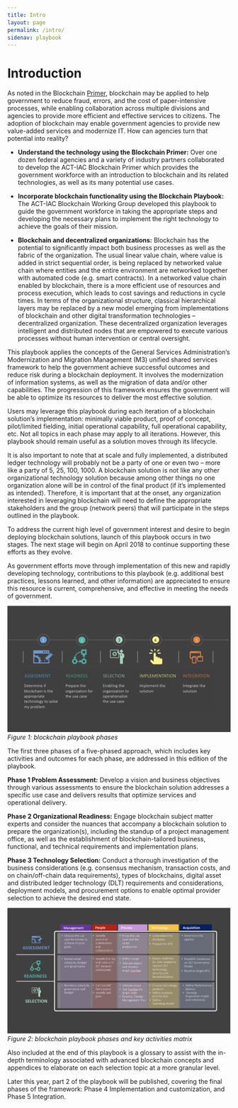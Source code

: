 ```yaml
---
title: Intro
layout: page
permalink: /intro/
sidenav: playbook
---
```


# Introduction

As noted in the Blockchain [Primer](https://www.actiac.org/act-iac-white-paper-enabling-blockchain-innovation-us-federal-government), blockchain may be applied to help government to reduce fraud, errors, and the cost of paper-intensive processes, while enabling collaboration across multiple divisions and agencies to provide more efficient and effective services to citizens. The adoption of blockchain may enable government agencies to provide new value-added services and modernize IT. How can agencies turn that potential into reality?

- **Understand the technology using the Blockchain Primer:** Over one dozen federal agencies and a variety of industry partners collaborated to develop the ACT-IAC Blockchain Primer which provides the government workforce with an introduction to blockchain and its related technologies, as well as its many potential use cases. 

- **Incorporate blockchain functionality using the Blockchain Playbook:** The ACT-IAC Blockchain Working Group developed this playbook to guide the government workforce in taking the appropriate steps and developing the necessary plans to implement the right technology to achieve the goals of their mission. 

- **Blockchain and decentralized organizations:** Blockchain has the potential to significantly impact both business processes as well as the fabric of the organization. The usual linear value chain, where value is added in strict sequential order, is being replaced by networked value chain where entities and the entire environment are networked together with automated code (e.g. smart contracts). In a networked value chain enabled by blockchain, there is a more efficient use of resources and process execution, which leads to cost savings and reductions in cycle times. In terms of the organizational structure, classical hierarchical layers may be replaced by a new model emerging from implementations of blockchain and other digital transformation technologies – decentralized organization. These decentralized organization leverages intelligent and distributed nodes that are empowered to execute various processes without human intervention or central oversight.

This playbook applies the concepts of the General Services Administration’s Modernization and Migration Management (M3) unified shared services framework to help the government achieve successful outcomes and reduce risk during a blockchain deployment. It involves the modernization of information systems, as well as the migration of data and/or other capabilities. The progression of this framework ensures the government will be able to optimize its resources to deliver the most effective solution.

Users may leverage this playbook during each iteration of a blockchain solution’s implementation: minimally viable product, proof of concept, pilot/limited fielding, initial operational capability, full operational capability, etc. Not all topics in each phase may apply to all iterations. However, this playbook should remain useful as a solution moves through its lifecycle.  

It is also important to note that at scale and fully implemented, a distributed ledger technology will probably not be a party of one or even two – more like a party of 5, 25, 100, 1000.  A blockchain solution is not like any other organizational technology solution because among other things no one organization alone will be in control of the final product (if it’s implemented as intended).  Therefore, it is important that at the onset, any organization interested in leveraging blockchain will need to define the appropriate stakeholders and the group (network peers) that will participate in the steps outlined in the playbook.

To address the current high level of government interest and desire to begin deploying blockchain solutions, launch of this playbook occurs in two stages. The next stage will begin on April 2018 to continue supporting these efforts as they evolve.

As government efforts move through implementation of this new and rapidly developing technology, contributions to this playbook (e.g. additional best practices, lessons learned, and other information) are appreciated to ensure this resource is current, comprehensive, and effective in meeting the needs of government.

![Playbook Phases](../assets/img/playbook/playbook-process.png)
_Figure 1: blockchain playbook phases_

The first three phases of a five-phased approach, which includes key activities and outcomes for each phase, are addressed in this edition of the playbook. 

**Phase 1 Problem Assessment:** Develop a vision and business objectives through various assessments to ensure the blockchain solution addresses a specific use case and delivers results that optimize services and operational delivery.

**Phase 2 Organizational Readiness:** Engage blockchain subject matter experts and consider the nuances that accompany a blockchain solution to prepare the organization(s), including the standup of a project management office, as well as the establishment of blockchain-tailored business, functional, and technical requirements and implementation plans.

**Phase 3 Technology Selection:** Conduct a thorough investigation of the business considerations (e.g. consensus mechanism, transaction costs, and on chain/off-chain data requirements), types of blockchains, digital asset and distributed ledger technology (DLT) requirements and considerations, deployment models, and procurement options to enable optimal provider selection to achieve the desired end state.

![Playbook Phases](../assets/img/playbook/playbook-process-activities.png)
_Figure 2: blockchain playbook phases and key activities matrix_

Also included at the end of this playbook is a glossary to assist with the in-depth terminology associated with advanced blockchain concepts and appendices to elaborate on each selection topic at a more granular level. 

Later this year, part 2 of the playbook will be published, covering the final phases of the framework: Phase 4 Implementation and customization, and Phase 5 Integration. 
 